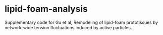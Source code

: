 # lipid-foam-analysis
Supplementary code for Gu et al, Remodeling of lipid-foam prototissues by network-wide tension fluctuations induced by active particles. 
